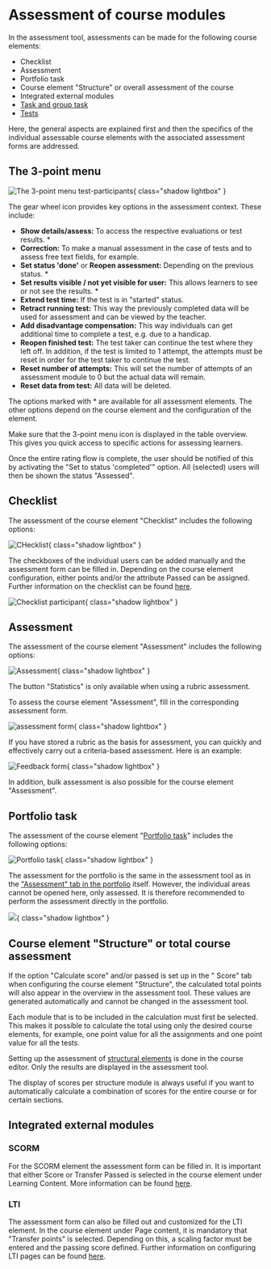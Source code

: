 # Assessment of course modules
In the assessment tool, assessments can be made for the following course
elements:

  * Checklist
  * Assessment
  * Portfolio task
  * Course element "Structure" or overall assessment of the course
  * Integrated external modules
  * [Task and group task](Assessing_tasks_and_group_tasks.md) 
  * [Tests](https://confluence.openolat.org/display/OO153DE/Tests+bewerten)

Here, the general aspects are explained first and then the specifics of the
individual assessable course elements with the associated assessment forms are
addressed.

## The 3-point menu
![The 3-point menu test-participants](assets/Zahnrad_Punkte1.png){ class="shadow lightbox" }

The gear wheel icon provides key options in the assessment context. These
include:

  * **Show details/assess:** To access the respective evaluations or test results. *
  * **Correction:** To make a manual assessment in the case of tests and to assess free text fields, for example.
  * **Set status 'done'** or **Reopen assessment:** Depending on the previous status. *
  * **Set results visible / not yet visible for user:** This allows learners to see or not see the results. *
  * **Extend test time:** If the test is in "started" status.
  * **Retract running test:** This way the previously completed data will be used for assessment and can be viewed by the teacher.
  * **Add disadvantage compensation:** This way individuals can get additional time to complete a test, e.g. due to a handicap.
  * **Reopen finished test:** The test taker can continue the test where they left off. In addition, if the test is limited to 1 attempt, the attempts must be reset in order for the test taker to continue the test.
  * **Reset number of attempts:** This will set the number of attempts of an assessment module to 0 but the actual data will remain.
  * **Reset data from test:** All data will be deleted.

The options marked with * are available for all assessment elements. The other
options depend on the course element and the configuration of the element.

Make sure that the 3-point menu icon is displayed in the table overview. This
gives you quick access to specific actions for assessing learners.

Once the entire rating flow is complete, the user should be notified of this
by activating the "Set to status 'completed'" option. All (selected) users
will then be shown the status "Assessed".

## Checklist
The assessment of the course element "Checklist" includes the following
options:

![CHecklist](assets/checklist.png){ class="shadow lightbox" }

The checkboxes of the individual users can be added manually and the
assessment form can be filled in. Depending on the course element
configuration, either points and/or the attribute Passed can be assigned.
Further information on the checklist can be found
[here](../course_elements/Course_Element_Checklist.md).

![Checklist participant](assets/Checkliste_Bewertungswerkzeug.jpg){ class="shadow lightbox" }

## Assessment
The assessment of the course element "Assessment" includes the following
options:

![Assessment](assets/Bewertung.png){ class="shadow lightbox" }

The button "Statistics" is only available when using a rubric assessment.

To assess the course element "Assessment", fill in the corresponding
assessment form.

![assessment form](assets/Bewertungsformular.png){ class="shadow lightbox" }

If you have stored a rubric as the basis for assessment, you can quickly and
effectively carry out a criteria-based assessment. Here is an example:

![Feedback form](assets/Feedbackformular.png){ class="shadow lightbox" }

In addition, bulk assessment is also possible for the course element
"Assessment".

## Portfolio task
The assessment of the course element "[Portfolio
task](../portfolio/Creating_Portfolio_Tasks.md)" includes the following options:

![Portfolio task](assets/Portfolioaufgabe.png){ class="shadow lightbox" }

The assessment for the portfolio is the same in the assessment tool as in the
["Assessment" tab in the portfolio](../portfolio/Process_of_an_assessment_portfolio.md)
itself. However, the individual areas cannot be opened here, only assessed. It
is therefore recommended to perform the assessment directly in the portfolio.

![](assets/Portfolioaufgabe_16.png){ class="shadow lightbox" }

## Course element "Structure" or total course assessment
If the option "Calculate score" and/or passed is set up in the " Score" tab
when configuring the course element "Structure", the calculated total points
will also appear in the overview in the assessment tool. These values are
generated automatically and cannot be changed in the assessment tool.

Each module that is to be included in the calculation must first be selected.
This makes it possible to calculate the total using only the desired course
elements, for example, one point value for all the assignments and one point
value for all the tests.

Setting up the assessment of [structural
elements](../course_elements/Course_Element_Structure.md) is done in the course
editor. Only the results are displayed in the assessment tool.

The display of scores per structure module is always useful if you want to
automatically calculate a combination of scores for the entire course or for
certain sections.

## Integrated external modules
###  SCORM
For the SCORM element the assessment form can be filled in. It is important
that either Score or Transfer Passed is selected in the course element under
Learning Content. More information can be found
[here](../course_elements/Course_Element_SCORM_Learning_Content.md).

### LTI
The assessment form can also be filled out and customized for the LTI element.
In the course element under Page content, it is mandatory that "Transfer
points" is selected. Depending on this, a scaling factor must be entered and
the passing score defined. Further information on configuring LTI pages can be
found [here](../course_elements/Other.md).